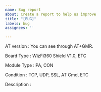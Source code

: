 ```yaml
---
name: Bug report
about: Create a report to help us improve
title: "[BUG]"
labels: bug
assignees: ''

---
```


AT version : You can see through AT+GMR.

Board Type : WizFi360 Shield V1.0, ETC

Module Type : PA, CON

Condition : TCP, UDP, SSL, AT Cmd, ETC

Description :
